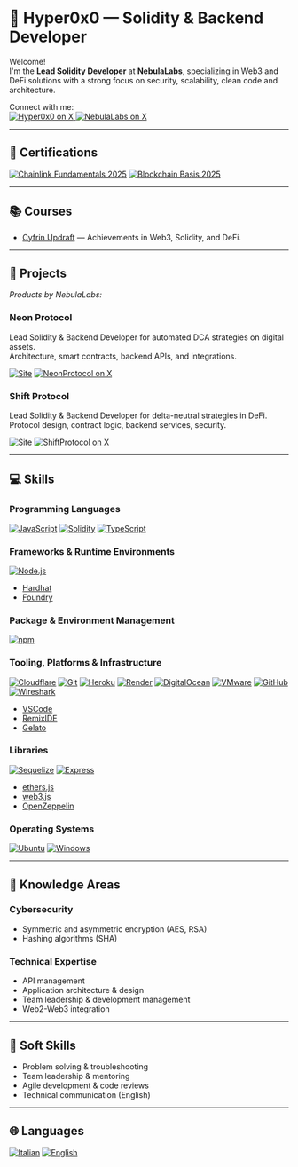 # 👋 Hyper0x0 — Solidity & Backend Developer

Welcome!  
I'm the **Lead Solidity Developer** at **NebulaLabs**, specializing in Web3 and DeFi solutions with a strong focus on security, scalability, clean code and architecture.  

Connect with me:  
<a href="https://x.com/hyper0x0" target="_blank">
    <img alt="Hyper0x0 on X" src="https://img.shields.io/badge/Hyper0x0-000000?style=for-the-badge&logo=x&logoColor=white"/>
</a>
<a href="https://x.com/NebulaLabsOrg" target="_blank">
    <img alt="NebulaLabs on X" src="https://img.shields.io/badge/NebulaLabs-000000?style=for-the-badge&logo=x&logoColor=white"/>
</a>

---

## 🏅 Certifications

[![Chainlink Fundamentals 2025](https://img.shields.io/badge/Chainlink-Fundamentals-blue?logo=chainlink)](https://profiles.cyfrin.io/u/hyper0x0/achievements/chainlink-fundamentals)
[![Blockchain Basis 2025](https://img.shields.io/badge/Blockchain-Basis-blueviolet?logo=ethereum)](https://profiles.cyfrin.io/u/hyper0x0/achievements/blockchain-basics)

---

## 📚 Courses

- [Cyfrin Updraft](https://profiles.cyfrin.io/u/hyper0x0/achievements) — Achievements in Web3, Solidity, and DeFi.

---

## 🚀 Projects

_Products by NebulaLabs:_

### Neon Protocol

Lead Solidity & Backend Developer for automated DCA strategies on digital assets.  
Architecture, smart contracts, backend APIs, and integrations.  
<p>
  <a href="https://neonprotocol.io" target="_blank"><img alt="Site" src="https://img.shields.io/badge/Site-Neon%20Protocol-0fc7fa?style=for-the-badge"/></a>
  <a href="https://x.com/NEONprotocolio" target="_blank"><img alt="NeonProtocol on X" src="https://img.shields.io/badge/NeonProtocol-000000?style=for-the-badge&logo=x&logoColor=white"/></a>
</p>

### Shift Protocol

Lead Solidity & Backend Developer for delta-neutral strategies in DeFi.  
Protocol design, contract logic, backend services, security.  
<p>
  <a href="https://shiftprotocol.xyz" target="_blank"><img alt="Site" src="https://img.shields.io/badge/Site-Shift%20Protocol-0fc7fa?style=for-the-badge"/></a>
  <a href="https://x.com/SHIFTYieldFi" target="_blank"><img alt="ShiftProtocol on X" src="https://img.shields.io/badge/ShiftProtocol-000000?style=for-the-badge&logo=x&logoColor=white"/></a>
</p>

---

## 💻 Skills

### Programming Languages

<p>
    <a href="https://developer.mozilla.org/en-US/docs/Web/JavaScript" target="_blank"><img alt="JavaScript"
        src="https://img.shields.io/badge/JavaScript-323330?style=for-the-badge&logo=javascript&logoColor=F7DF1E"/></a>
    <a href="https://docs.soliditylang.org" target="_blank"><img alt="Solidity"
        src="https://img.shields.io/badge/Solidity-e6e6e6?style=for-the-badge&logo=solidity&logoColor=black"/></a>
    <a href="https://www.typescriptlang.org" target="_blank"><img alt="TypeScript"
        src="https://img.shields.io/badge/TypeScript-007ACC?style=for-the-badge&logo=typescript&logoColor=white"/></a>
</p>

### Frameworks & Runtime Environments

<p>
    <a href="https://nodejs.org" target="_blank"><img alt="Node.js"
        src="https://img.shields.io/badge/Node.js-43853D?style=for-the-badge&logo=node.js&logoColor=white"/></a>
</p>

- [Hardhat](https://hardhat.org)
- [Foundry](https://getfoundry.sh/)

### Package & Environment Management

<p>
    <a href="https://www.npmjs.com" target="_blank"><img alt="npm"
        src="https://img.shields.io/badge/npm-CB3837?style=for-the-badge&logo=npm&logoColor=white"/></a>
</p>

### Tooling, Platforms & Infrastructure

<p>
    <a href="https://www.cloudflare.com" target="_blank"><img alt="Cloudflare"
        src="https://img.shields.io/badge/Cloudflare-F38020?style=for-the-badge&logo=Cloudflare&logoColor=white"/></a>
    <a href="https://git-scm.com" target="_blank"><img alt="Git"
        src="https://img.shields.io/badge/Git-F05032?style=for-the-badge&logo=git&logoColor=white"/></a>
    <a href="https://www.heroku.com/" target="_blank"><img alt="Heroku"
        src="https://img.shields.io/badge/heroku-430098?style=for-the-badge&logo=heroku&logoColor=white"/></a>
    <a href="https://render.com/" target="_blank"><img alt="Render"
        src="https://img.shields.io/badge/render-000000?style=for-the-badge&logo=render&logoColor=white"/></a>
    <a href="https://www.digitalocean.com/" target="_blank"><img alt="DigitalOcean"
        src="https://img.shields.io/badge/DigitalOcean-0080FF?style=for-the-badge&logo=digitalocean&logoColor=white"/></a>
    <a href="https://www.vmware.com/" target="_blank"><img alt="VMware"
        src="https://img.shields.io/badge/vmware-607078?style=for-the-badge&logo=vmware&logoColor=white"/></a>
    <a href="https://github.com/" target="_blank"><img alt="GitHub"
        src="https://img.shields.io/badge/github-181717?style=for-the-badge&logo=github&logoColor=white"/></a>
    <a href="https://www.wireshark.org/" target="_blank"><img alt="Wireshark"
        src="https://img.shields.io/badge/wireshark-1679A7?style=for-the-badge&logo=wireshark&logoColor=white"/></a>
</p>

- [VSCode](https://code.visualstudio.com/)
- [RemixIDE](https://remix.ethereum.org/)
- [Gelato](https://app.gelato.network/)

### Libraries

<p>
    <a href="https://sequelize.org/" target="_blank"><img alt="Sequelize"
        src="https://img.shields.io/badge/sequelize-52B0E7?style=for-the-badge&logo=sequelize&logoColor=white"/></a>
    <a href="https://expressjs.com/" target="_blank"><img alt="Express"
        src="https://img.shields.io/badge/express-000000?style=for-the-badge&logo=express&logoColor=white"/></a>
</p>

- [ethers.js](https://docs.ethers.io)
- [web3.js](https://web3js.readthedocs.io)
- [OpenZeppelin](https://docs.openzeppelin.com/)

### Operating Systems

<p> 
    <a href="https://ubuntu.com" target="_blank"><img alt="Ubuntu"
        src="https://img.shields.io/badge/Ubuntu-E95420?style=for-the-badge&logo=ubuntu&logoColor=white"/></a>
    <a href="https://www.microsoft.com/en-gb/windows" target="_blank"><img alt="Windows"
        src="https://img.shields.io/badge/Windows-0078D6?style=for-the-badge&logo=windows&logoColor=white"/></a>
</p>

---

## 🧠 Knowledge Areas

### Cybersecurity

- Symmetric and asymmetric encryption (AES, RSA)
- Hashing algorithms (SHA)

### Technical Expertise

- API management
- Application architecture & design
- Team leadership & development management
- Web2-Web3 integration

---

## 🤝 Soft Skills

- Problem solving & troubleshooting
- Team leadership & mentoring
- Agile development & code reviews
- Technical communication (English)

---

## 🌐 Languages

<a href="https://www.italianlanguageguide.com/" target="_blank"><img alt="Italian"
    src="https://img.shields.io/badge/Italian-native-green?style=for-the-badge"/></a>
<a href="https://en.wikipedia.org/wiki/English_language" target="_blank"><img alt="English"
    src="https://img.shields.io/badge/English-fluent-blue?style=for-the-badge"/></a>
